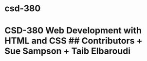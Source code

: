 # csd-380
# CSD-380 Web Development with HTML and CSS ## Contributors + Sue Sampson + Taib Elbaroudi  
